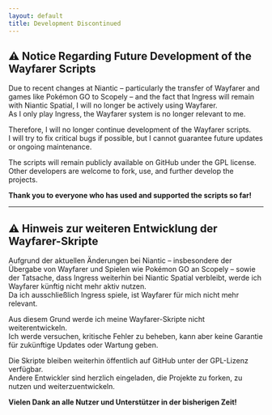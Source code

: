 ```yaml
---
layout: default
title: Development Discontinued
---
```


## ⚠️ Notice Regarding Future Development of the Wayfarer Scripts

Due to recent changes at Niantic – particularly the transfer of Wayfarer and games like Pokémon GO to Scopely – and the fact that Ingress will remain with Niantic Spatial, I will no longer be actively using Wayfarer.  
As I only play Ingress, the Wayfarer system is no longer relevant to me.

Therefore, I will no longer continue development of the Wayfarer scripts.  
I will try to fix critical bugs if possible, but I cannot guarantee future updates or ongoing maintenance.

The scripts will remain publicly available on GitHub under the GPL license.  
Other developers are welcome to fork, use, and further develop the projects.

**Thank you to everyone who has used and supported the scripts so far!**

---

## ⚠️ Hinweis zur weiteren Entwicklung der Wayfarer-Skripte

Aufgrund der aktuellen Änderungen bei Niantic – insbesondere der Übergabe von Wayfarer und Spielen wie Pokémon GO an Scopely – sowie der Tatsache, dass Ingress weiterhin bei Niantic Spatial verbleibt, werde ich Wayfarer künftig nicht mehr aktiv nutzen.  
Da ich ausschließlich Ingress spiele, ist Wayfarer für mich nicht mehr relevant.

Aus diesem Grund werde ich meine Wayfarer-Skripte nicht weiterentwickeln.  
Ich werde versuchen, kritische Fehler zu beheben, kann aber keine Garantie für zukünftige Updates oder Wartung geben.

Die Skripte bleiben weiterhin öffentlich auf GitHub unter der GPL-Lizenz verfügbar.  
Andere Entwickler sind herzlich eingeladen, die Projekte zu forken, zu nutzen und weiterzuentwickeln.

**Vielen Dank an alle Nutzer und Unterstützer in der bisherigen Zeit!**
